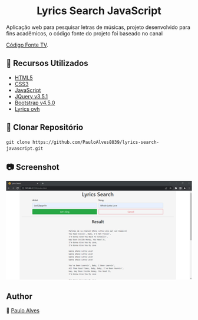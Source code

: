 <h1 align="center">Lyrics Search JavaScript</h1>
Aplicação web para pesquisar letras de músicas, projeto desenvolvido para fins acadêmicos, o código fonte do projeto foi baseado no canal 

[Código Fonte TV](https://www.youtube.com/watch?v=h0sNAXE1ozo).

## :wrench: Recursos Utilizados
- [HTML5](https://www.w3schools.com/html/)
- [CSS3](https://www.w3schools.com/css/)
- [JavaScript](https://developer.mozilla.org/pt-BR/docs/Web/JavaScript)
- [JQuery v3.5.1](http://blog.jquery.com/2020/05/04/jquery-3-5-1-released-fixing-a-regression/)
- [Bootstrap v4.5.0](https://getbootstrap.com/docs/4.5/getting-started/introduction/)
- [Lyrics ovh](https://lyricsovh.docs.apiary.io/#)

## :floppy_disk: Clonar Repositório

`git clone https://github.com/PauloAlves8039/lyrics-search-javascript.git`

## :camera: Screenshot

<p align="center"> <img src="https://github.com/PauloAlves8039/lyrics-search-javascript/blob/master/assets/img/screenshot.png" /></p>

## Author
:boy: [Paulo Alves](https://github.com/PauloAlves8039)
